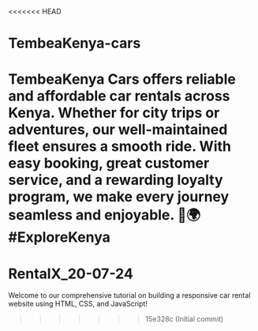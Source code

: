<<<<<<< HEAD
# TembeaKenya-cars
TembeaKenya Cars offers reliable and affordable car rentals across Kenya. Whether for city trips or adventures, our well-maintained fleet ensures a smooth ride. With easy booking, great customer service, and a rewarding loyalty program, we make every journey seamless and enjoyable. 🚗🌍 #ExploreKenya
=======
# RentalX_20-07-24
Welcome to our comprehensive tutorial on building a responsive car rental website using HTML, CSS, and JavaScript!
>>>>>>> 15e328c (Initial commit)

